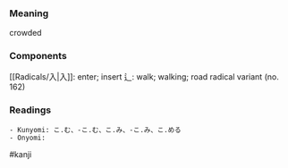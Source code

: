 ### Meaning

crowded

### Components

[[Radicals/入|入]]: enter; insert 辶: walk; walking; road radical variant (no. 162)

### Readings

```
- Kunyomi: こ.む、-こ.む、こ.み、-こ.み、こ.める
- Onyomi: 
```

#kanji